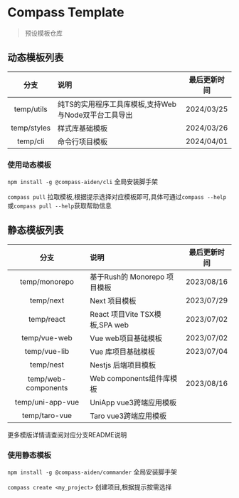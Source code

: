 # Compass Template
> 预设模板仓库

## 动态模板列表

|    分支     | 说明                                                 | 最后更新时间 |
| :---------: | :--------------------------------------------------- | :----------: |
| temp/utils  | 纯TS的实用程序工具库模板,支持Web与Node双平台工具导出 |  2024/03/25  |
| temp/styles | 样式库基础模板                                       |  2024/03/26  |
|  temp/cli   | 命令行项目模板                                       |  2024/04/01  |

### 使用动态模板

`npm install -g @compass-aiden/cli` 全局安装脚手架

`compass pull` 拉取模板,根据提示选择对应模板即可,具体可通过`compass --help`或`compass pull --help`获取帮助信息

## 静态模板列表

|        分支         | 说明                           | 最后更新时间 |
| :-----------------: | :----------------------------- | :----------: |
|    temp/monorepo    | 基于Rush的 Monorepo 项目模板   |  2023/08/16  |
|      temp/next      | Next 项目模板                  |  2023/07/29  |
|     temp/react      | React 项目Vite TSX模板,SPA web |  2023/07/02  |
|    temp/vue-web     | Vue web项目基础模板            |  2023/07/02  |
|    temp/vue-lib     | Vue 库项目基础模板             |  2023/07/04  |
|      temp/nest      | Nestjs 后端项目模板            |              |
| temp/web-components | Web components组件库模板       |  2023/08/16  |
|  temp/uni-app-vue   | UniApp vue3跨端应用模板        |              |
|    temp/taro-vue    | Taro vue3跨端应用模板          |              |

更多模版详情请查阅对应分支README说明

### 使用静态模板

`npm install -g @compass-aiden/commander` 全局安装脚手架

`compass create <my_project>` 创建项目,根据提示按需选择

